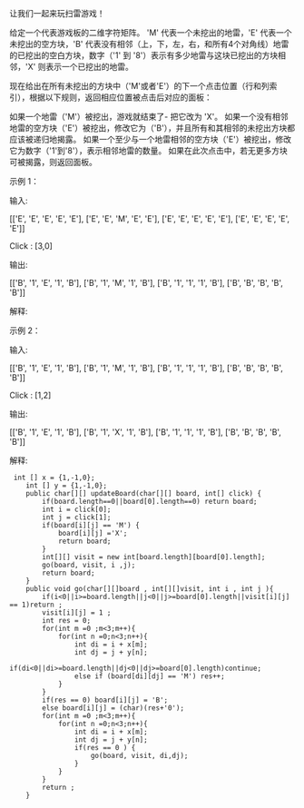 让我们一起来玩扫雷游戏！

给定一个代表游戏板的二维字符矩阵。 'M' 代表一个未挖出的地雷，'E' 代表一个未挖出的空方块，'B' 代表没有相邻（上，下，左，右，和所有4个对角线）地雷的已挖出的空白方块，数字（'1' 到 '8'）表示有多少地雷与这块已挖出的方块相邻，'X' 则表示一个已挖出的地雷。

现在给出在所有未挖出的方块中（'M'或者'E'）的下一个点击位置（行和列索引），根据以下规则，返回相应位置被点击后对应的面板：

如果一个地雷（'M'）被挖出，游戏就结束了- 把它改为 'X'。
如果一个没有相邻地雷的空方块（'E'）被挖出，修改它为（'B'），并且所有和其相邻的未挖出方块都应该被递归地揭露。
如果一个至少与一个地雷相邻的空方块（'E'）被挖出，修改它为数字（'1'到'8'），表示相邻地雷的数量。
如果在此次点击中，若无更多方块可被揭露，则返回面板。
 

示例 1：

输入: 

[['E', 'E', 'E', 'E', 'E'],
 ['E', 'E', 'M', 'E', 'E'],
 ['E', 'E', 'E', 'E', 'E'],
 ['E', 'E', 'E', 'E', 'E']]

Click : [3,0]

输出: 

[['B', '1', 'E', '1', 'B'],
 ['B', '1', 'M', '1', 'B'],
 ['B', '1', '1', '1', 'B'],
 ['B', 'B', 'B', 'B', 'B']]

解释:

示例 2：

输入: 

[['B', '1', 'E', '1', 'B'],
 ['B', '1', 'M', '1', 'B'],
 ['B', '1', '1', '1', 'B'],
 ['B', 'B', 'B', 'B', 'B']]

Click : [1,2]

输出: 

[['B', '1', 'E', '1', 'B'],
 ['B', '1', 'X', '1', 'B'],
 ['B', '1', '1', '1', 'B'],
 ['B', 'B', 'B', 'B', 'B']]

解释:

```
 int [] x = {1,-1,0};
    int [] y = {1,-1,0};
    public char[][] updateBoard(char[][] board, int[] click) {
        if(board.length==0||board[0].length==0) return board;
        int i = click[0];
        int j = click[1];
        if(board[i][j] == 'M') {
            board[i][j] ='X';
            return board;
        }
        int[][] visit = new int[board.length][board[0].length];
        go(board, visit, i ,j);
        return board;
    }
    public void go(char[][]board , int[][]visit, int i , int j ){
        if(i<0||i>=board.length||j<0||j>=board[0].length||visit[i][j] == 1)return ;
        visit[i][j] = 1 ;
        int res = 0;
        for(int m =0 ;m<3;m++){
            for(int n =0;n<3;n++){
                int di = i + x[m];
                int dj = j + y[n];
                if(di<0||di>=board.length||dj<0||dj>=board[0].length)continue;
                else if (board[di][dj] == 'M') res++;
            }
        }
        if(res == 0) board[i][j] = 'B';
        else board[i][j] = (char)(res+'0');
        for(int m =0 ;m<3;m++){
            for(int n =0;n<3;n++){
                int di = i + x[m];
                int dj = j + y[n];
                if(res == 0 ) {
                    go(board, visit, di,dj);
                }
            }
        }
        return ;
    }
```